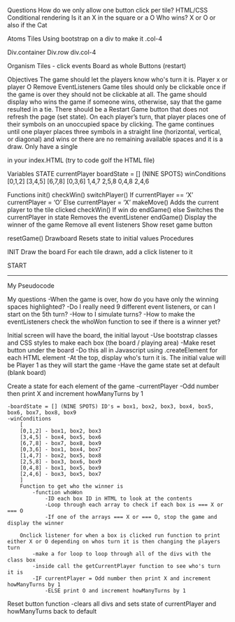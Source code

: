 Questions
How do we only allow one button click per tile? 
HTML/CSS
Conditional rendering
Is it an X in the square or a O
Who wins? X or O or also if the Cat

Atoms
Tiles
Using bootstrap on a div to make it .col-4

Div.container
	Div.row
		div.col-4

Organism
Tiles - click events
Board as whole
Buttons (restart)


Objectives
The game should let the players know who's turn it is.
Player x or player O
Remove EventListeners
Game tiles should only be clickable once
if the game is over they should not be clickable at all.
The game should display who wins the game if someone wins, otherwise, say that the game resulted in a tie.
There should be a Restart Game button that does not refresh the page (set state).
On each player’s turn, that player places one of their symbols on an unoccupied space by clicking.
The game continues until one player places three symbols in a straight line (horizontal, vertical, or diagonal) and wins or there are no remaining available spaces and it is a draw.
Only have a single <div id="app"></div> in your index.HTML (try to code golf the HTML file)


Variables
STATE 
	currentPlayer
	boardState = [] (NINE SPOTS)
	winConditions
		[0,1,2]
		[3,4,5]
		[6,7,8]
	[0,3,6]
		1,4,7
		2,5,8
		0,4,8
		2,4,6

Functions
init()
checkWin()
switchPlayer()
If currentPlayer == ‘X’
currentPlayer = ‘O’
Else
currentPlayer = ‘X’
makeMove()
Adds the current player to the tile clicked
checkWin()
If win do endGame()
else
Switches the currentPlayer in state
Removes the eventListener
endGame()
Display the winner of the game
Remove all event listeners
Show reset game button

resetGame()
Drawboard
Resets state to initial values
Procedures

INIT
	Draw the board
	For each tile drawn, add a click listener to it


START

----------------------------------------------------------------------------------------------------------------------------


My Pseudocode

My questions
    -When the game is over, how do you have only the winning spaces highlighted?
    -Do I really need 9 different event listeners, or can I start on the 5th turn?
    -How to I simulate turns?
    -How to make the eventListeners check the whoWon function to see if there is a winner yet?

Initial screen will have the board, the initial layout
    -Use bootstrap classes and CSS styles to make each box (the board / playing area)
    -Make reset button under the board
    -Do this all in Javascript using .createElement for each HTML element
    -At the top, display who's turn it is. The initial value will be Player 1 as they will start the game
    -Have the game state set at default (blank board)

Create a state for each element of the game
    -currentPlayer
		-Odd number then print X and increment howManyTurns by 1
				
	-boardState = [] (NINE SPOTS) ID's = box1, box2, box3, box4, box5, box6, box7, box8, box9
	-winConditions
		[
		[0,1,2] - box1, box2, box3
		[3,4,5] - box4, box5, box6
		[6,7,8] - box7, box8, box9
	    [0,3,6] - box1, box4, box7
		[1,4,7] - box2, box5, box8
		[2,5,8] - box3, box6, box9
		[0,4,8] - box1, box5, box9
		[2,4,6] - box3, box5, box7
		]
        Function to get who the winner is
            -function whoWon
                -ID each box ID in HTML to look at the contents
                -Loop through each array to check if each box is === X or === O
                -If one of the arrays === X or === O, stop the game and display the winner
		
		Onclick listener for when a box is clicked run function to print either X or O depending on whos turn it is then changing the players turn
			-make a for loop to loop through all of the divs with the class box
			-inside call the getCurrentPlayer function to see who's turn it is
			-IF currentPlayer = Odd number then print X and increment howManyTurns by 1
				-ELSE print O and increment howManyTurns by 1

Reset button function
    -clears all divs and sets state of currentPlayer and howManyTurns back to default